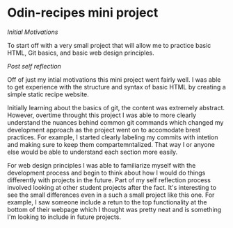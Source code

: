  # Odin-recipes mini project

 <em>Initial Motivations</em>
 
 <p>To start off with a very small project that will allow me to practice basic HTML, Git basics, and basic web design principles. 
 </p>

 <em>Post self reflection</em>

 <p>Off of just my intial motivations this mini project went fairly well. I was able to get experience with the structure and syntax of basic HTML by creating a simple static recipe website.
 </p>

 <p>Initially learning about the basics of git, the content was extremely abstract. However, overtime throught this project I was able to more clearly understand the nuances behind common git commands which changed my development approach as the project went on to accomodate brest practices. For example, I started clearly labeling my commits with intetion and making sure to keep them compartemntalized. That way I or anyone else would be able to understand each section more easily.
 </p>

 <p>For web design principles I was able to familiarize myself with the development process and begin to think about how I would do things differently with projects in the future. Part of my self reflection process involved looking at other student projects after the fact. It's interesting to see the small differences even in a such a small project like this one. For example, I saw someone include a retun to the top functionality at the bottom of their webpage which I thought was pretty neat and is something I'm looking to include in future projects.
 </p>
 
<!-- Odin-recipes project -->
<!-- Recipe Website 
Tips for a good README
Title
Why this project exist?
-->

